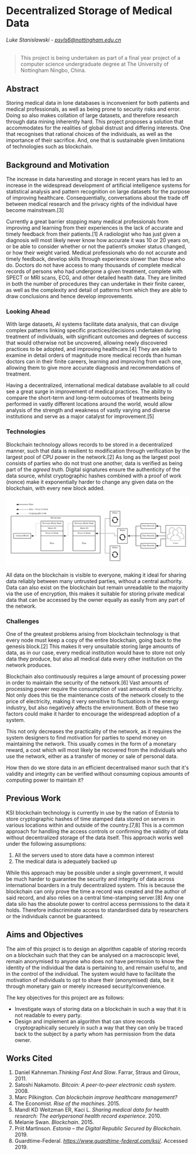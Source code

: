 # Decentralized Storage of Medical Data

###### Luke Stanislawski - psyls6@nottingham.edu.cn

>This project is being undertaken as part of a final year project of a computer science undergraduate degree at The University of Nottingham Ningbo, China.

## Abstract

Storing medical data in lone databases is inconvenient for both patients and medical professionals, as well as being prone to security risks and error. Doing so also makes collation of large datasets, and therefore research through data mining inherently hard. This project proposes a solution that accommodates for the realities of global distrust and differing interests. One that recognises that rational choices of the individuals, as well as the importance of their sacrifice. And, one that is sustainable given limitations of technologies such as blockchain.

## Background and Motivation

The increase in data harvesting and storage in recent years has led to an increase in the widespread development of artificial intelligence systems for statistical analysis and pattern recognition on large datasets for the purpose of improving healthcare. Consequentially, conversations about the trade off between medical research and the privacy rights of the individual have become mainstream.[3]

Currently a great barrier stopping many medical professionals from improving and learning from their experiences is the lack of accurate and timely feedback from their patients.[1] A radiologist who has just given a diagnosis will most likely never know how accurate it was 10 or 20 years on, or be able to consider whether or not the patient’s smoker status changed, or how their weight varied. Medical professionals who do not accurate and timely feedback, develop skills through experience slower than those who do. Doctors do not have access to many thousands of complete medical records of persons who had undergone a given treatment, complete with SPECT or MRI scans, ECG, and other detailed health data. They are limited in both the number of procedures they can undertake in their finite career, as well as the complexity and detail of patterns from which they are able to draw conclusions and hence develop improvements.

### Looking Ahead

With large datasets, AI systems facilitate data analysis, that can divulge complex patterns linking specific practices/decisions undertaken during treatment of individuals, with significant outcomes and degrees of success that would otherwise not be uncovered, allowing newly discovered practices to be adopted, and improving healthcare.[4] They are able to examine in detail orders of magnitude more medical records than human doctors can in their finite careers, learning and improving from each one, allowing them to give more accurate diagnosis and recommendations of treatment.

Having a decentralized, international medical database available to all could see a great surge in improvement of medical practices. The ability to compare the short-term and long-term outcomes of treatments being performed in vastly different locations around the world, would allow analysis of the strength and weakness of vastly varying and diverse institutions and serve as a major catalyst for improvement.[5]

### Technologies

Blockchain technology allows records to be stored in a decentralized manner, such that data is resilient to modification through verification by the largest pool of CPU power in the network.[2] As long as the largest pool consists of parties who do not trust one another, data is verified as being part of the *agreed truth*. Digital signatures ensure the authenticity of the data source, whilst cryptographic hashes combined with a proof of work (nonce) make it exponentially harder to change any given data on the blockchain, with every new block added.

![alt text](img/Blockchain.png "How Blockchain Works, copyright Luke Stanislawski")

All data on the blockchain is visible to everyone, making it ideal for sharing data reliably between many untrusted parties, without a central authority. Data can also exist on the blockchain but remain unreadable to the majority via the use of encryption, this makes it suitable for storing private medical data that can be accessed by the owner equally as easily from any part of the network.

### Challenges

One of the greatest problems arising from blockchain technology is that every node must keep a copy of the entire blockchain, going back to the genesis block.[2] This makes it very unsuitable storing large amounts of data, as in our case, every medical institution would have to store not only data they produce, but also all medical data every other institution on the network produces.

Blockchain also continuously requires a large amount of processing power in order to maintain the security of the network.[6] Vast amounts of processing power require the consumption of vast amounts of electricity. Not only does this tie the maintenance costs of the network closely to the price of electricity, making it very sensitive to fluctuations in the energy industry, but also negatively affects the environment. Both of these two factors could make it harder to encourage the widespread adoption of a system.

This not only decreases the practicality of the network, as it requires the system designers to find motivation for parties to spend money on maintaining the network. This usually comes in the form of a monetary reward, a cost which will most likely be recovered from the individuals who use the network, either as a transfer of money or sale of personal data.

How then do we store data in an efficient decentralised manor such that it's validity and integrity can be verified without consuming copious amounts of computing power to maintain it?

## Previous Work

KSI blockchain technology is currently in use by the nation of Estonia to store cryptographic hashes of time stamped data stored on servers in various locations within and outside of the country.[7,8] This is a common approach for handling the access controls or confirming the validity of data without decentralized storage of the data itself. This approach works well under the following assumptions:

1. All the servers used to store data have a common interest
2. The medical data is adequately backed up

While this approach may be possible under a single government, it would be much harder to guarantee the security and integrity of data across international boarders in a truly decentralized system. This is because the blockchain can only prove the time a record was created and the author of said record, and also relies on a central time-stamping server.[8] Any one data silo has the absolute power to control access permissions to the data it holds. Therefore indiscriminate access to standardised data by researchers or the individuals cannot be guaranteed.

## Aims and Objectives

The aim of this project is to design an algorithm capable of storing records on a blockchain such that they can be analysed on a macroscopic level, remain anonymised to anyone who does not have permission to know the identity of the individual the data is pertaining to, and remain useful to, and in the control of the individual. The system would have to facilitate the motivation of individuals to opt to share their (anonymised) data, be it through monetary gain or merely increased security/convenience.

The key objectives for this project are as follows:

- Investigate ways of storing data on a blockchain in such a way that it is not readable to every party.
- Design and implement an algorithm that can store records cryptographically securely in such a way that they can only be traced back to the subject by a party whom has permission from the data owner.

## Works Cited

1. Daniel Kahneman.*Thinking Fast And Slow*.  Farrar, Straus and Giroux, 2011.
2. Satoshi Nakamoto.  *Bitcoin:  A peer-to-peer electronic cash system*.  2008.
3. Marc Pilkington.  *Can blockchain improve healthcare management?*
4. The Economist.  *Rise of the machines*.  2015.
5. Mandl KD Weitzman ER, Kaci L. *Sharing medical data for health research: The earlypersonal health record experience*.  2010.
6. Melanie Swan. *Blockchain*. 2015.
7. Priit Martinson. *Estonia – the Digital Republic Secured by Blockchain*. 2019.
8. Guardtime-Federal. *https://www.guardtime-federal.com/ksi/*. Accessed 2019.